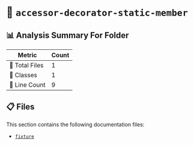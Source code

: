 # 📁 `accessor-decorator-static-member`

## 📊 Analysis Summary For Folder

| Metric | Count |
|--------|-------|
| 📁 Total Files | 1 |
| 🧱 Classes | 1 |
| 🔢 Line Count | 9 |


## 📋 Files

This section contains the following documentation files:

- [`fixture`](./fixture.md)